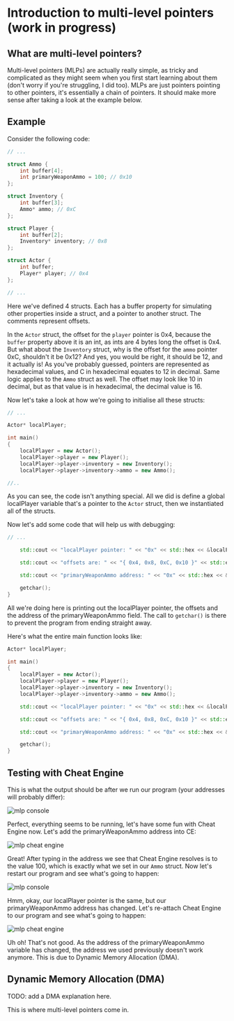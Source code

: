 # Introduction to multi-level pointers (work in progress)

## What are multi-level pointers?
Multi-level pointers (MLPs) are actually really simple, as tricky and complicated as they might seem when you first start learning about them (don't worry if you're struggling, I did too). MLPs are just pointers pointing to other pointers, it's essentially a chain of pointers. It should make more sense after taking a look at the example below.

## Example
Consider the following code:

```cpp title="mlp.cpp"
// ...

struct Ammo {
    int buffer[4];
    int primaryWeaponAmmo = 100; // 0x10
};

struct Inventory {
    int buffer[3];
    Ammo* ammo; // 0xC
};

struct Player {
    int buffer[2];
    Inventory* inventory; // 0x8
};

struct Actor {
    int buffer;
    Player* player; // 0x4
};

// ...
```

Here we've defined 4 structs. Each has a buffer property for simulating other properties inside a struct, and a pointer to another struct. The comments represent offsets.

In the `Actor` struct, the offset for the `player` pointer is 0x4, because the `buffer` property above it is an int, as ints are 4 bytes long the offset is 0x4. But what about the `Inventory` struct, why is the offset for the `ammo` pointer 0xC, shouldn't it be 0x12? And yes, you would be right, it should be 12, and it actually is! As you've probably guessed, pointers are represented as hexadecimal values, and C in hexadecimal equates to 12 in decimal. Same logic applies to the `Ammo` struct as well. The offset may look like 10 in decimal, but as that value is in hexadecimal, the decimal value is 16.

Now let's take a look at how we're going to initialise all these structs:

```cpp title="mlp.cpp"
// ...

Actor* localPlayer;

int main()
{
    localPlayer = new Actor();
    localPlayer->player = new Player();
    localPlayer->player->inventory = new Inventory();
    localPlayer->player->inventory->ammo = new Ammo();

//..
```

As you can see, the code isn't anything special. All we did is define a global localPlayer variable that's a pointer to the `Actor` struct, then we instantiated all of the structs.

Now let's add some code that will help us with debugging:

```cpp title="mlp.cpp"
// ...

    std::cout << "localPlayer pointer: " << "0x" << std::hex << &localPlayer << std::endl << std::endl;

    std::cout << "offsets are: " << "{ 0x4, 0x8, 0xC, 0x10 }" << std::endl << std::endl;

    std::cout << "primaryWeaponAmmo address: " << "0x" << std::hex << &localPlayer->player->inventory->ammo->primaryWeaponAmmo << std::endl << std::endl;

    getchar();
}
```

All we're doing here is printing out the localPlayer pointer, the offsets and the address of the primaryWeaponAmmo field. The call to `getchar()` is there to prevent the program from ending straight away.

Here's what the entire main function looks like:

```cpp title="mlp.cpp"
Actor* localPlayer;

int main()
{
    localPlayer = new Actor();
    localPlayer->player = new Player();
    localPlayer->player->inventory = new Inventory();
    localPlayer->player->inventory->ammo = new Ammo();

    std::cout << "localPlayer pointer: " << "0x" << std::hex << &localPlayer << std::endl << std::endl;

    std::cout << "offsets are: " << "{ 0x4, 0x8, 0xC, 0x10 }" << std::endl << std::endl;

    std::cout << "primaryWeaponAmmo address: " << "0x" << std::hex << &localPlayer->player->inventory->ammo->primaryWeaponAmmo << std::endl << std::endl;

    getchar();
}
```

## Testing with Cheat Engine
This is what the output should be after we run our program (your addresses will probably differ):

![mlp console](/assets/images/mlp-console1.png)

Perfect, everything seems to be running, let's have some fun with Cheat Engine now. Let's add the primaryWeaponAmmo address into CE:

![mlp cheat engine](/assets/images/mlp-ce1.png)

Great! After typing in the address we see that Cheat Engine resolves is to the value 100, which is exactly what we set in our `Ammo` struct. Now let's restart our program and see what's going to happen:

![mlp console](/assets/images/mlp-console2.png)

Hmm, okay, our localPlayer pointer is the same, but our primaryWeaponAmmo address has changed. Let's re-attach Cheat Engine to our program and see what's going to happen:

![mlp cheat engine](/assets/images/mlp-ce2.png)

Uh oh! That's not good. As the address of the primaryWeaponAmmo variable has changed, the address we used previously doesn't work anymore. This is due to Dynamic Memory Allocation (DMA).

## Dynamic Memory Allocation (DMA)
TODO: add a DMA explanation here.

This is where multi-level pointers come in.

